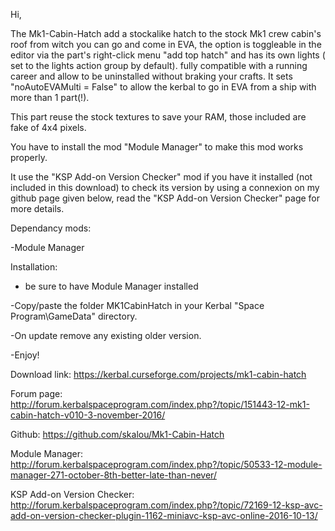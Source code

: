 Hi,

The Mk1-Cabin-Hatch add a stockalike hatch to the stock Mk1 crew cabin's roof from witch you can go and come in EVA,
the option is toggleable in the editor via the part's right-click menu "add top hatch" and has its own lights ( set to the lights action group by default).
fully compatible with a running career and allow to be uninstalled without braking your crafts.
It sets "noAutoEVAMulti = False" to allow the kerbal to go in EVA from a ship with more than 1 part(!).

This part reuse the stock textures to save your RAM, those included are fake of 4x4 pixels.

You have to install the mod "Module Manager" to make this mod works properly.

It use the "KSP Add-on Version Checker" mod if you have it installed (not included in this download) to check its version by using a connexion on my github page given below, read the "KSP Add-on Version Checker" page for more details.

Dependancy mods:

-Module Manager

Installation:

- be sure to have Module Manager installed

-Copy/paste the folder MK1CabinHatch in your Kerbal "Space Program\GameData" directory.

-On update remove any existing older version.

-Enjoy!


Download link: https://kerbal.curseforge.com/projects/mk1-cabin-hatch

Forum page: http://forum.kerbalspaceprogram.com/index.php?/topic/151443-12-mk1-cabin-hatch-v010-3-november-2016/

Github: https://github.com/skalou/Mk1-Cabin-Hatch

Module Manager: http://forum.kerbalspaceprogram.com/index.php?/topic/50533-12-module-manager-271-october-8th-better-late-than-never/

KSP Add-on Version Checker: http://forum.kerbalspaceprogram.com/index.php?/topic/72169-12-ksp-avc-add-on-version-checker-plugin-1162-miniavc-ksp-avc-online-2016-10-13/
 

